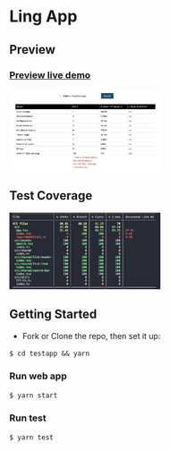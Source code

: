 # Ling App

## Preview

### [Preview live demo](https://lingtest.netlify.com)

<span>

<img src="./docs/preview.png" alt="preview"  width="270" />

## Test Coverage

<img src="./docs/test.png" alt="preview"  width="270" />
</span>

## Getting Started

- Fork or Clone the repo, then set it up:

```
$ cd testapp && yarn
```

### Run web app

```
$ yarn start
```

### Run test

```
$ yarn test
```
